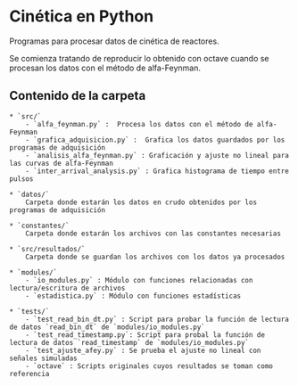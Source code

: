 Cinética en Python
==================

Programas para procesar datos de cinética de reactores.


Se comienza tratando de reproducir lo obtenido con octave cuando se procesan los datos con el método de alfa-Feynman.

Contenido de la carpeta
-----------------------

    * `src/` 
        - `alfa_feynman.py` :  Procesa los datos con el método de alfa-Feynman
        - `grafica_adquisicion.py` :  Grafica los datos guardados por los programas de adquisición
        - `analisis_alfa_feynman.py` : Graficación y ajuste no lineal para las curvas de alfa-Feynman
        - `inter_arrival_analysis.py` : Grafica histograma de tiempo entre pulsos

    * `datos/` 
        Carpeta donde estarán los datos en crudo obtenidos por los programas de adquisición
 
    * `constantes/` 
        Carpeta donde estarán los archivos con las constantes necesarias
    
    * `src/resultados/` 
        Carpeta donde se guardan los archivos con los datos ya procesados

    * `modules/`
        - `io_modules.py` : Módulo con funciones relacionadas con lectura/escritura de archivos
        - `estadistica.py` : Módulo con funciones estadísticas

    * `tests/`
        - `test_read_bin_dt.py` : Script para probar la función de lectura de datos `read_bin_dt` de `modules/io_modules.py`
        - `test_read_timestamp.py`: Script para probal la función de lectura de datos `read_timestamp` de `modules/io_modules.py`
        - `test_ajuste_afey.py` : Se prueba el ajuste no lineal con señales simuladas
        - `octave` : Scripts originales cuyos resultados se toman como referencia

